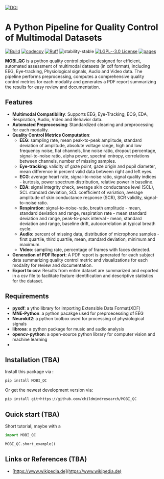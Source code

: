 [![DOI](https://zenodo.org/badge/657341621.svg)](https://zenodo.org/doi/10.5281/zenodo.10383685)

# A Python Pipeline for Quality Control of Multimodal Datasets

[![Build](https://github.com/childmindresearch/MOBI_QC/actions/workflows/test.yaml/badge.svg?branch=main)](https://github.com/childmindresearch/MOBI_QC/actions/workflows/test.yaml?query=branch%3Amain)
[![codecov](https://codecov.io/gh/childmindresearch/MOBI_QC/branch/main/graph/badge.svg?token=22HWWFWPW5)](https://codecov.io/gh/childmindresearch/MOBI_QC)
[![Ruff](https://img.shields.io/endpoint?url=https://raw.githubusercontent.com/astral-sh/ruff/main/assets/badge/v2.json)](https://github.com/astral-sh/ruff)
![stability-stable](https://img.shields.io/badge/stability-stable-green.svg)
[![LGPL--3.0 License](https://img.shields.io/badge/license-LGPL--3.0-blue.svg)](https://github.com/childmindresearch/MOBI_QC/blob/main/LICENSE)
[![pages](https://img.shields.io/badge/api-docs-blue)](https://childmindresearch.github.io/MOBI_QC)

**MOBI_QC** is a python quality control pipeline designed for efficient, automated assessment of multimodal datasets (in xdf format), including EEG, Eye-tracking, Physiological signals, Audio and Video data. The pipeline performs preprocessing, computes a comprehensive quality control metrics for each modality and generates a PDF report summarizing the results for easy review and documentation.

## Features

- **Multimodal Compatibility**: Supports EEG, Eye-Tracking, ECG, EDA, Respiration, Audio, Video and Behavior data.
- **Automated Preprocessing**: Standardized cleaning and preprocessing for each modality.
- **Quality Control Metrics Computation**:
  - **EEG**: sampling rate, mean peak-to-peak amplitude, standard deviation of amplitude, absolute voltage range, high and low frequency noise, flat channels, line noise ratio, dropout percentage, signal-to-noise ratio, alpha power, spectral entropy, correlations between channels, number of missing samples.
  - **Eye-tracking**: validity of gaze point, gaze origin and pupil diameter, mean difference in percent valid data between right and left eyes.
  - **ECG**: average heart rate, signal-to-noise ratio, signal quality indices - kurtosis, power spectrum distribution, relative power in baseline.
  - **EDA**: signal integrity check, average skin conductance level (SCL), SCL standard deviation, SCL coefficient of variation, average amplitude of skin conductance response (SCR), SCR validity, signal-to-noise ratio.
  - **Respiration**: signal-to-noise-ratio, breath amplitude - mean, standard deviation and range, respiration rate - mean standard deviation and range, peak-to-peak interval - mean, standard deviation and range, baseline drift, autocorrelation at typical breath cycle.
  - **Audio**: percent of missing data, distribution of microphone samples - first quartile, third quartile, mean, standard deviation, minimum and maximum.
  - **Video**: sampling rate, percentage of frames with faces detected.
- **Generation of PDF Report**: A PDF report is generated for each subject data summarizing quality control metric and visualizations for each modality for review and documentation.
- **Export to csv**: Results from entire dataset are summarized and exported in a csv file to facilitate feature identification and descriptive statistics for the dataset.

## Requirements
- **pyxdf**: a ytho library for importing Extensible Data Format(XDF)
- **MNE-Python**: a python pacakge used for preproecessing of EEG
- **Neurokit2**: a python toolbox used for processing of physiological signals
- **librosa**: a python package for music and audio analysis
- **opencv-python**: a open-source python library for computer vision and machine learning
- 

## Installation (TBA)

Install this package via :

```sh
pip install MOBI_QC
```

Or get the newest development version via:

```sh
pip install git+https://github.com/childmindresearch/MOBI_QC
```

## Quick start (TBA)

Short tutorial, maybe with a

```Python
import MOBI_QC

MOBI_QC.short_example()
```

## Links or References (TBA)

- [https://www.wikipedia.de](https://www.wikipedia.de)

